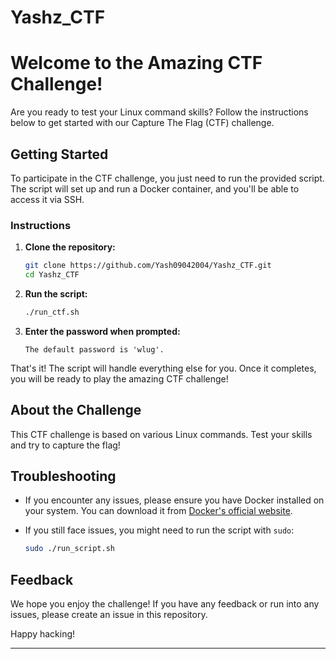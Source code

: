 # Yashz_CTF

# Welcome to the Amazing CTF Challenge!

Are you ready to test your Linux command skills? Follow the instructions below to get started with our Capture The Flag (CTF) challenge.

## Getting Started

To participate in the CTF challenge, you just need to run the provided script. The script will set up and run a Docker container, and you'll be able to access it via SSH.

### Instructions

1. **Clone the repository:**

    ```bash
    git clone https://github.com/Yash09042004/Yashz_CTF.git
    cd Yashz_CTF
    ```

2. **Run the script:**

    ```bash
    ./run_ctf.sh
    ```

3. **Enter the password when prompted:**

    ```plaintext
    The default password is 'wlug'.
    ```

That's it! The script will handle everything else for you. Once it completes, you will be ready to play the amazing CTF challenge!

## About the Challenge

This CTF challenge is based on various Linux commands. Test your skills and try to capture the flag!

## Troubleshooting

- If you encounter any issues, please ensure you have Docker installed on your system. You can download it from [Docker's official website](https://www.docker.com/get-started).
- If you still face issues, you might need to run the script with `sudo`:

    ```bash
    sudo ./run_script.sh
    ```

## Feedback

We hope you enjoy the challenge! If you have any feedback or run into any issues, please create an issue in this repository.

Happy hacking!

---



